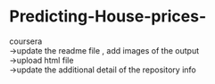# Predicting-House-prices-
coursera<br>
->update the readme file , add images of the output <br>
->upload html file <br>
->update the additional detail of the repository info
